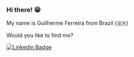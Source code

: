 ### Hi there! 😁

My name is Guilherme Ferreira from Brazil (🇧🇷)

Would you like to find me?

[![Linkedin Badge](https://img.shields.io/badge/-LinkedIn-blue?style=flat-square&logo=Linkedin&logoColor=white&link=https://www.linkedin.com/in/jos%C3%A9-guilherme-ferreira-de-souza-ba181532/)](https://www.linkedin.com/in/jos%C3%A9-guilherme-ferreira-de-souza-ba181532/)
